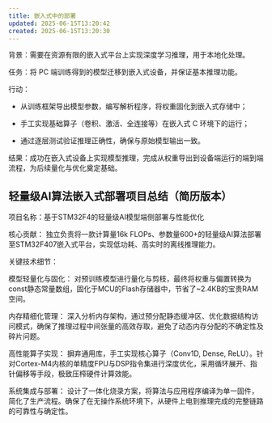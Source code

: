 ```yaml
---
title: 嵌入式中的部署
updated: 2025-06-15T13:20:42
created: 2025-06-15T13:20:30
---
```


背景：需要在资源有限的嵌入式平台上实现深度学习推理，用于本地化处理。

任务：将 PC 端训练得到的模型迁移到嵌入式设备，并保证基本推理功能。

行动：

- 从训练框架导出模型参数，编写解析程序，将权重固化到嵌入式存储中；

- 手工实现基础算子（卷积、激活、全连接等）在嵌入式 C 环境下的运行；

- 通过逐层测试验证推理正确性，确保与原始模型输出一致。

结果：成功在嵌入式设备上实现模型推理，完成从权重导出到设备端运行的端到端流程，为后续量化与优化奠定基础。


## 轻量级AI算法嵌入式部署项目总结（简历版本）
项目名称：基于STM32F4的轻量级AI模型端侧部署与性能优化

核心贡献： 独立负责将一款计算量16k FLOPs、参数量600+的轻量级AI算法部署至STM32F407嵌入式平台，实现低功耗、高实时的离线推理能力。

关键技术细节：

模型轻量化与固化： 对预训练模型进行量化与剪枝，最终将权重与偏置转换为const静态常量数组，固化于MCU的Flash存储器中，节省了~2.4KB的宝贵RAM空间。

内存精细化管理： 深入分析内存架构，通过预分配静态缓冲区、优化数据结构访问模式，确保了推理过程中间张量的高效存取，避免了动态内存分配的不确定性及碎片问题。

高性能算子实现： 摒弃通用库，手工实现核心算子（Conv1D, Dense, ReLU）。针对Cortex-M4内核的单精度FPU与DSP指令集进行深度优化，采用循环展开、指针偏移等手段，极致压榨硬件计算效能。

系统集成与部署： 设计了一体化烧录方案，将算法与应用程序编译为单一固件，简化了生产流程。确保了在无操作系统环境下，从硬件上电到推理完成的完整链路的可靠性与确定性。